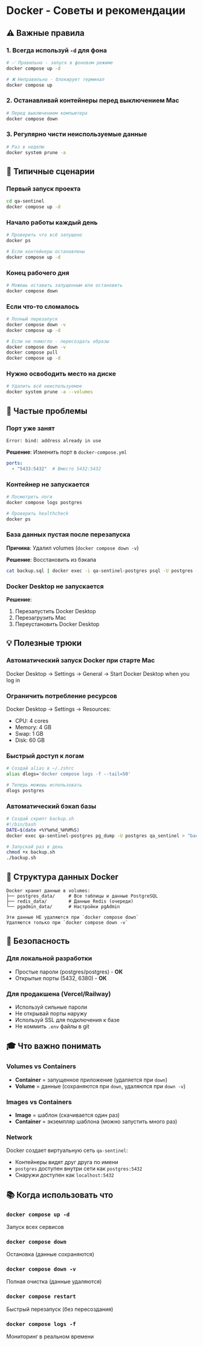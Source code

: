 # Docker - Советы и рекомендации

## ⚠️ Важные правила

### 1. **Всегда используй `-d` для фона**
```bash
# ✅ Правильно - запуск в фоновом режиме
docker compose up -d

# ❌ Неправильно - блокирует терминал
docker compose up
```

### 2. **Останавливай контейнеры перед выключением Mac**
```bash
# Перед выключением компьютера
docker compose down
```

### 3. **Регулярно чисти неиспользуемые данные**
```bash
# Раз в неделю
docker system prune -a
```

## 🎯 Типичные сценарии

### Первый запуск проекта
```bash
cd qa-sentinel
docker compose up -d
```

### Начало работы каждый день
```bash
# Проверить что всё запущено
docker ps

# Если контейнеры остановлены
docker compose up -d
```

### Конец рабочего дня
```bash
# Можешь оставить запущенным или остановить
docker compose down
```

### Если что-то сломалось
```bash
# Полный перезапуск
docker compose down -v
docker compose up -d

# Если не помогло - пересоздать образы
docker compose down -v
docker compose pull
docker compose up -d
```

### Нужно освободить место на диске
```bash
# Удалить всё неиспользуемое
docker system prune -a --volumes
```

## 🚨 Частые проблемы

### Порт уже занят
```
Error: bind: address already in use
```

**Решение**: Изменить порт в `docker-compose.yml`
```yaml
ports:
  - "5433:5432"  # Вместо 5432:5432
```

### Контейнер не запускается
```bash
# Посмотреть логи
docker compose logs postgres

# Проверить healthcheck
docker ps
```

### База данных пустая после перезапуска
**Причина**: Удалил volumes (`docker compose down -v`)

**Решение**: Восстановить из бэкапа
```bash
cat backup.sql | docker exec -i qa-sentinel-postgres psql -U postgres -d qa_sentinel
```

### Docker Desktop не запускается
**Решение**:
1. Перезапустить Docker Desktop
2. Перезагрузить Mac
3. Переустановить Docker Desktop

## 💡 Полезные трюки

### Автоматический запуск Docker при старте Mac
Docker Desktop → Settings → General → Start Docker Desktop when you log in

### Ограничить потребление ресурсов
Docker Desktop → Settings → Resources:
- CPU: 4 cores
- Memory: 4 GB
- Swap: 1 GB
- Disk: 60 GB

### Быстрый доступ к логам
```bash
# Создай alias в ~/.zshrc
alias dlogs='docker compose logs -f --tail=50'

# Теперь можешь использовать
dlogs postgres
```

### Автоматический бэкап базы
```bash
# Создай скрипт backup.sh
#!/bin/bash
DATE=$(date +%Y%m%d_%H%M%S)
docker exec qa-sentinel-postgres pg_dump -U postgres qa_sentinel > "backups/backup_$DATE.sql"

# Запускай раз в день
chmod +x backup.sh
./backup.sh
```

## 📁 Структура данных Docker

```
Docker хранит данные в volumes:
├── postgres_data/     # Все таблицы и данные PostgreSQL
├── redis_data/        # Данные Redis (очереди)
└── pgadmin_data/      # Настройки pgAdmin

Эти данные НЕ удаляются при `docker compose down`
Удаляются только при `docker compose down -v`
```

## 🔐 Безопасность

### Для локальной разработки
- Простые пароли (postgres/postgres) - **ОК**
- Открытые порты (5432, 6380) - **ОК**

### Для продакшена (Vercel/Railway)
- Используй сильные пароли
- Не открывай порты наружу
- Используй SSL для подключения к базе
- Не коммить `.env` файлы в git

## 🎓 Что важно понимать

### Volumes vs Containers
- **Container** = запущенное приложение (удаляется при `down`)
- **Volume** = данные (сохраняются при `down`, удаляются при `down -v`)

### Images vs Containers
- **Image** = шаблон (скачивается один раз)
- **Container** = экземпляр шаблона (можно запустить много раз)

### Network
Docker создает виртуальную сеть `qa-sentinel`:
- Контейнеры видят друг друга по имени
- `postgres` доступен внутри сети как `postgres:5432`
- Снаружи доступен как `localhost:5432`

## 📚 Когда использовать что

### `docker compose up -d`
Запуск всех сервисов

### `docker compose down`
Остановка (данные сохраняются)

### `docker compose down -v`
Полная очистка (данные удаляются)

### `docker compose restart`
Быстрый перезапуск (без пересоздания)

### `docker compose logs -f`
Мониторинг в реальном времени
